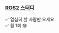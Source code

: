 ### [ROS2 스터디](https://udangtangtang-cording-oldcast1e.notion.site/ROS-2025-ROS-)
✅ 열심히 할 사람만 오세요   
✅ 월 1회 😎